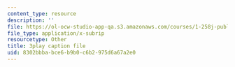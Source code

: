 ```yaml
---
content_type: resource
description: ''
file: https://ol-ocw-studio-app-qa.s3.amazonaws.com/courses/1-258j-public-transportation-systems-spring-2017/8302bbbabce6b9b0c6b2975d6a67a2e0_K2g0trGAfgo.srt
file_type: application/x-subrip
resourcetype: Other
title: 3play caption file
uid: 8302bbba-bce6-b9b0-c6b2-975d6a67a2e0
---
```

